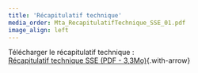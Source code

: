 ```yaml
---
title: 'Récapitulatif technique'
media_order: Mta_RecapitulatifTechnique_SSE_01.pdf
image_align: left
---
```


Télécharger le récapitulatif technique :  
[Récapitulatif technique SSE (PDF - 3,3Mo)](Mta_RecapitulatifTechnique_SSE_01.pdf){.with-arrow}